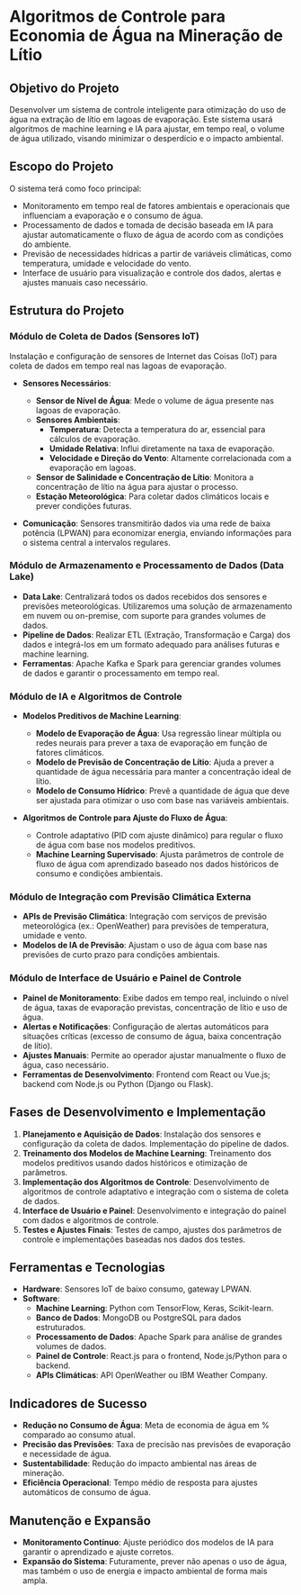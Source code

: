 # Algoritmos de Controle para Economia de Água na Mineração de Lítio

## Objetivo do Projeto

Desenvolver um sistema de controle inteligente para otimização do uso de água na extração de lítio em lagoas de evaporação. Este sistema usará algoritmos de machine learning e IA para ajustar, em tempo real, o volume de água utilizado, visando minimizar o desperdício e o impacto ambiental.

## Escopo do Projeto

O sistema terá como foco principal:
   - Monitoramento em tempo real de fatores ambientais e operacionais que influenciam a evaporação e o consumo de água.
   - Processamento de dados e tomada de decisão baseada em IA para ajustar automaticamente o fluxo de água de acordo com as condições do ambiente.
   - Previsão de necessidades hídricas a partir de variáveis climáticas, como temperatura, umidade e velocidade do vento.
   - Interface de usuário para visualização e controle dos dados, alertas e ajustes manuais caso necessário.

## Estrutura do Projeto

### Módulo de Coleta de Dados (Sensores IoT)

Instalação e configuração de sensores de Internet das Coisas (IoT) para coleta de dados em tempo real nas lagoas de evaporação.

   - **Sensores Necessários**:
      - **Sensor de Nível de Água**: Mede o volume de água presente nas lagoas de evaporação.
      - **Sensores Ambientais**:
         - **Temperatura**: Detecta a temperatura do ar, essencial para cálculos de evaporação.
         - **Umidade Relativa**: Influi diretamente na taxa de evaporação.
         - **Velocidade e Direção do Vento**: Altamente correlacionada com a evaporação em lagoas.
      - **Sensor de Salinidade e Concentração de Lítio**: Monitora a concentração de lítio na água para ajustar o processo.
      - **Estação Meteorológica**: Para coletar dados climáticos locais e prever condições futuras.

   - **Comunicação**: Sensores transmitirão dados via uma rede de baixa potência (LPWAN) para economizar energia, enviando informações para o sistema central a intervalos regulares.

### Módulo de Armazenamento e Processamento de Dados (Data Lake)

   - **Data Lake**: Centralizará todos os dados recebidos dos sensores e previsões meteorológicas. Utilizaremos uma solução de armazenamento em nuvem ou on-premise, com suporte para grandes volumes de dados.
   - **Pipeline de Dados**: Realizar ETL (Extração, Transformação e Carga) dos dados e integrá-los em um formato adequado para análises futuras e machine learning.
   - **Ferramentas**: Apache Kafka e Spark para gerenciar grandes volumes de dados e garantir o processamento em tempo real.

### Módulo de IA e Algoritmos de Controle

   - **Modelos Preditivos de Machine Learning**:
      - **Modelo de Evaporação de Água**: Usa regressão linear múltipla ou redes neurais para prever a taxa de evaporação em função de fatores climáticos.
      - **Modelo de Previsão de Concentração de Lítio**: Ajuda a prever a quantidade de água necessária para manter a concentração ideal de lítio.
      - **Modelo de Consumo Hídrico**: Prevê a quantidade de água que deve ser ajustada para otimizar o uso com base nas variáveis ambientais.

   - **Algoritmos de Controle para Ajuste do Fluxo de Água**:
      - Controle adaptativo (PID com ajuste dinâmico) para regular o fluxo de água com base nos modelos preditivos.
      - **Machine Learning Supervisado**: Ajusta parâmetros de controle de fluxo de água com aprendizado baseado nos dados históricos de consumo e condições ambientais.

### Módulo de Integração com Previsão Climática Externa

   - **APIs de Previsão Climática**: Integração com serviços de previsão meteorológica (ex.: OpenWeather) para previsões de temperatura, umidade e vento.
   - **Modelos de IA de Previsão**: Ajustam o uso de água com base nas previsões de curto prazo para condições ambientais.

### Módulo de Interface de Usuário e Painel de Controle

   - **Painel de Monitoramento**: Exibe dados em tempo real, incluindo o nível de água, taxas de evaporação previstas, concentração de lítio e uso de água.
   - **Alertas e Notificações**: Configuração de alertas automáticos para situações críticas (excesso de consumo de água, baixa concentração de lítio).
   - **Ajustes Manuais**: Permite ao operador ajustar manualmente o fluxo de água, caso necessário.
   - **Ferramentas de Desenvolvimento**: Frontend com React ou Vue.js; backend com Node.js ou Python (Django ou Flask).

## Fases de Desenvolvimento e Implementação

   1. **Planejamento e Aquisição de Dados**: Instalação dos sensores e configuração da coleta de dados. Implementação do pipeline de dados.
   2. **Treinamento dos Modelos de Machine Learning**: Treinamento dos modelos preditivos usando dados históricos e otimização de parâmetros.
   3. **Implementação dos Algoritmos de Controle**: Desenvolvimento de algoritmos de controle adaptativo e integração com o sistema de coleta de dados.
   4. **Interface de Usuário e Painel**: Desenvolvimento e integração do painel com dados e algoritmos de controle.
   5. **Testes e Ajustes Finais**: Testes de campo, ajustes dos parâmetros de controle e implementações baseadas nos dados dos testes.

## Ferramentas e Tecnologias

   - **Hardware**: Sensores IoT de baixo consumo, gateway LPWAN.
   - **Software**:
      - **Machine Learning**: Python com TensorFlow, Keras, Scikit-learn.
      - **Banco de Dados**: MongoDB ou PostgreSQL para dados estruturados.
      - **Processamento de Dados**: Apache Spark para análise de grandes volumes de dados.
      - **Painel de Controle**: React.js para o frontend, Node.js/Python para o backend.
      - **APIs Climáticas**: API OpenWeather ou IBM Weather Company.

## Indicadores de Sucesso

   - **Redução no Consumo de Água**: Meta de economia de água em % comparado ao consumo atual.
   - **Precisão das Previsões**: Taxa de precisão nas previsões de evaporação e necessidade de água.
   - **Sustentabilidade**: Redução do impacto ambiental nas áreas de mineração.
   - **Eficiência Operacional**: Tempo médio de resposta para ajustes automáticos de consumo de água.

## Manutenção e Expansão

   - **Monitoramento Contínuo**: Ajuste periódico dos modelos de IA para garantir o aprendizado e ajuste corretos.
   - **Expansão do Sistema**: Futuramente, prever não apenas o uso de água, mas também o uso de energia e impacto ambiental de forma mais ampla.



